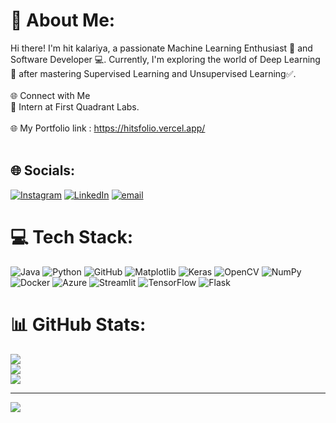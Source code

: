 # 💫 About Me:
Hi there! I'm hit kalariya, a passionate Machine Learning Enthusiast 🤖 and Software Developer 💻. Currently, I'm exploring the world of Deep Learning 🧠 after mastering Supervised Learning and Unsupervised Learning✅.<br><br>🌐 Connect with Me<br>💼 Intern at First Quadrant Labs.<br><br>🌐 My Portfolio link : https://hitsfolio.vercel.app/ <br><br>


## 🌐 Socials:
[![Instagram](https://img.shields.io/badge/Instagram-%23E4405F.svg?logo=Instagram&logoColor=white)](https://instagram.com/https://www.instagram.com/hitkalariya_?igsh=MWtqbzliZjNneWZnMg==) [![LinkedIn](https://img.shields.io/badge/LinkedIn-%230077B5.svg?logo=linkedin&logoColor=white)](https://linkedin.com/in/www.linkedin.com/in/hit-kalariya-21b81b316) [![email](https://img.shields.io/badge/Email-D14836?logo=gmail&logoColor=white)](mailto:hitkalariya88@gmail.com) 

# 💻 Tech Stack:
![Java](https://img.shields.io/badge/java-%23ED8B00.svg?style=for-the-badge&logo=openjdk&logoColor=white) ![Python](https://img.shields.io/badge/python-3670A0?style=for-the-badge&logo=python&logoColor=ffdd54) ![GitHub](https://img.shields.io/badge/github-%23121011.svg?style=for-the-badge&logo=github&logoColor=white) ![Matplotlib](https://img.shields.io/badge/Matplotlib-%23ffffff.svg?style=for-the-badge&logo=Matplotlib&logoColor=black) ![Keras](https://img.shields.io/badge/Keras-%23D00000.svg?style=for-the-badge&logo=Keras&logoColor=white) ![OpenCV](https://img.shields.io/badge/opencv-%23white.svg?style=for-the-badge&logo=opencv&logoColor=white) ![NumPy](https://img.shields.io/badge/numpy-%23013243.svg?style=for-the-badge&logo=numpy&logoColor=white) ![Docker](https://img.shields.io/badge/docker-%230db7ed.svg?style=for-the-badge&logo=docker&logoColor=white) ![Azure](https://img.shields.io/badge/azure-%230072C6.svg?style=for-the-badge&logo=microsoftazure&logoColor=white) ![Streamlit](https://img.shields.io/badge/Streamlit-%23FE4B4B.svg?style=for-the-badge&logo=streamlit&logoColor=white) ![TensorFlow](https://img.shields.io/badge/TensorFlow-%23FF6F00.svg?style=for-the-badge&logo=TensorFlow&logoColor=white) ![Flask](https://img.shields.io/badge/flask-%23000.svg?style=for-the-badge&logo=flask&logoColor=white)
# 📊 GitHub Stats:
![](https://github-readme-stats.vercel.app/api?username=hitkalariya&theme=aura&hide_border=false&include_all_commits=false&count_private=false)<br/>
![](https://nirzak-streak-stats.vercel.app/?user=hitkalariya&theme=aura&hide_border=false)<br/>
![](https://github-readme-stats.vercel.app/api/top-langs/?username=hitkalariya&theme=aura&hide_border=false&include_all_commits=false&count_private=false&layout=compact)

---
[![](https://visitcount.itsvg.in/api?id=hitkalariya&icon=0&color=1)](https://visitcount.itsvg.in)

<!-- Proudly created with GPRM ( https://gprm.itsvg.in ) -->
